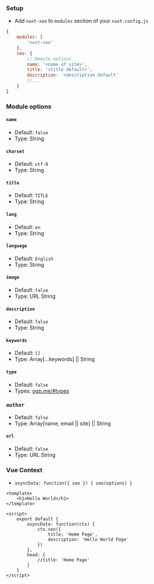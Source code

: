 ### Setup

- Add `nuxt-seo` to `modules` section of your `nuxt.config.js`

```js
{
	modules: [
		'nuxt-seo'
	],
	seo: {
		// Module options
		name: '<name of site>',
		title: '<title default>',
		description: '<description default'
		//...
	}
}
```

### Module options

#### `name`
- Default: `false`
- Type: String

#### `charset`
- Default: `utf-8`
- Type: String

#### `title`
- Default: `TITLE`
- Type: String

#### `lang`
- Default: `en`
- Type: String

#### `language`
- Default: `English`
- Type: String

#### `image`
- Default: `false`
- Type: URL String

#### `description`
- Default: `false`
- Type: String

#### `keywords`
- Default: `[]`
- Type: Array[...keywords] || String

#### `type`
- Default: `false`
- Types: [ogp.me/#types](http://ogp.me/#types)

### `author`
- Default: `false`
- Type: Array[name, email || site] || String

#### `url`
- Default: `false`
- Type: URL String

### Vue Context
- `asyncData: function({ seo }) { seo(options) }`

```vue
<template>
	<h1>Hello World</h1>
</template>

<script>
	export default {
		asyncData: function(ctx) {
			ctx.seo({
				title: 'Home Page',
				description: 'Hello World Page'
			})
		},
		head: {
			//title: 'Home Page'
		}
	}
</script>
```
